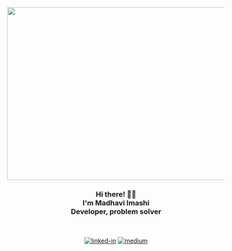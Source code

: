 <div align="center">
  <a href="https://www.linkedin.com/in/madhavi-uyanahewa-6287481aa/"><img src="https://github.com/MadhaviImashi/MadhaviImashi/blob/main/editedProfileImg.png" alt="Madhavi's Header section" width="2000" height="400"></a>

  <br>
  
<h3>Hi there! 👋🤓<br>I'm Madhavi Imashi<br>Developer, problem solver</h3>  <br>

  [<img align="center" alt="linked-in" src="https://img.shields.io/badge/linkedin-%230077B5.svg?&style=for-the-badge&logo=linkedin&logoColor=white" />](https://www.linkedin.com/in/madhavi-uyanahewa-6287481aa/)
  [<img align="center" alt="medium" src="https://img.shields.io/badge/medium-%2312100E.svg?&style=for-the-badge&logo=medium&logoColor=white" />](https://www.linkedin.com/in/madhavi-uyanahewa-6287481aa/)

</div>

  

